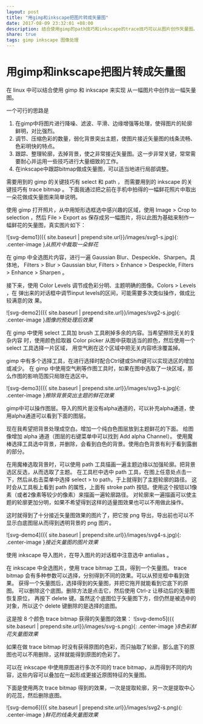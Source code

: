 ```yaml
---
layout: post
title: "用gimp和inkscape把图片转成矢量图"
date: 2017-08-09 23:32:01 +08:00
description: 结合使用gimp的path技巧和inkscape的trace技巧可以从图片创作矢量图。
share: true
tags: gimp inkscape 图像处理
---
```


# 用gimp和inkscape把图片转成矢量图

在 linux 中可以结合使用 gimp 和 inkscape 来实现
从一幅图片中创作出一幅矢量图。

一个可行的思路是
 1. 在gimp中将图片进行降噪、滤波、平滑、边缘增强等处理，使得图片的轮廓鲜明，对比强烈。
 2. 调节、压缩色彩的数量，弱化背景突出主题，使图片接近矢量图的线条流畅、色彩明快的特点。
 3. 跟踪、整理轮廓，去掉背景，使之非常接近矢量图。这一步非常关键，常常需要耐心并运用一些技巧进行大量细致的工作。
 4. 在inkscape中跟踪bitmap做成矢量图，可以适当地进行局部调整。

需要用到的 gimp 的关键技巧有 select 和 path ，
而需要用到的 inkscape 的关键技巧有 trace bitmap 。
下面我通过把之前在手机中拍得的一幅鲜花照片中取出一朵花做成矢量图来简单说明。

使用 gimp 打开照片，从中用矩形选框选中感兴趣的区域，使用 Image > Crop to
selection ，然后 File > Export as 保存成另一幅图片，将以此图为基础来制作一幅鲜花的矢量图，真实图片如下：

![svg-demo1]({{ site.baseurl | prepend:site.url}}/images/svg1-s.jpg){: .center-image }*从照片中裁取一朵鲜花*

在 gimp 中全选图片内容，进行一遍 Gaussian Blur、Despeckle、Sharpen。具体地，
Filters > Blur > Gaussian blur, Filters > Enhance > Despeckle, Filters >
Enhance > Sharpen 。

接下来，使用 Color Levels 调节成色彩分明、主题明确的图像。Colors > Levels ，在
弹出来的对话框中调节input levels的区间，可能需要多次类似操作，做成比较满意的效
果。

![svg-demo2]({{ site.baseurl | prepend:site.url}}/images/svg2-s.jpg){: .center-image }*图像的预处理后效果*

在 gimp 中使用 select 工具加 brush 工具刷掉多余的内容。当希望擦除无关的复杂内容
时，使用颜色拾取器 Color picker 从图中获取适当的颜色，然后使用一个 select 工具选择一片区域，
用空气刷在这个区域中把无关内容喷涂覆盖掉。

gimp 中有多个选择工具，在进行选择时配合Ctrl键或Shift键可以实现选区的增加或减少。
在 gimp 中使用空气刷等作图工具时，如果在图中选取了一块区域，那么作图的影响范围只局限在选区中。

![svg-demo3]({{ site.baseurl | prepend:site.url}}/images/svg3-s.jpg){: .center-image }*擦除背景突出主题的鲜花效果*

gimp中可以操作图层。导入的照片是没有alpha通道的，可以补充alpha通道，使用alpha通道可以看到下面的图层。

现在我希望把背景处理成空白。增加一个纯白色图层放到主题鲜花的下面。
给图像增加 alpha 通道（图层的右键菜单中可以找到 Add alpha Channel）。
使用魔棒选择工具选中背景，并删除，会看到白色的背景。使用白色背景有利于看到露删的部分。

在用魔棒选取背景时，可以使用 path 工具描画一遍主题边缘以加强轮廓。把背景选区反选，从而选取了主题。
在工具栏中选中 path 工具，在图上任意处点击一下，然后从右击菜单中选择 select > to path，于上就得到了主题轮廓的路径。
这时会从工具板上看到 path 的属性，上面有 stroke path 按钮。使用这个按钮以1像素（或者2像素等较少的像素）来描画一遍轮廓路径。
对轮廓来一遍描画可以使主题的轮廓更加分明，如果不希望得到这样的适量图效果也可以不用做此操作。

这时就得到了十分接近矢量图效果的图片了，把它按 png 导出，导出前也可以不显示白底图层从而得到透明背景的 png 图片。

![svg-demo4]({{ site.baseurl | prepend:site.url}}/images/svg4-s.jpg){: .center-image }*接近矢量图的图片效果*

使用 inkscape 导入图片，在导入图片的对话框中注意选中 antialias 。

在 inkscape 中全选图片，使用 trace bitmap 工具，得到一个矢量图。
trace bitmap 会有多种参数可以选择，分别得到不同的效果。可以从预览框中看到效果。
获得一个矢量图后，选择得到的矢量图，并把它拖开就能看到它底下的原图。
可以删除这个底图。删除方法是点击它，然后使用 Ctrl-z 让移动后的矢量图恢复原位，
再按下 delete 键。虽然这个底图位于矢量图下方，但仍然是被选中的对象，所以这个
delete 键删除的是选择的底图。

这是按 8 个颜色 trace bitmap 获得的矢量图的效果：
![svg-demo5]({{ site.baseurl | prepend:site.url}}/images/svg-s.png){: .center-image }*8色彩鲜花矢量图效果*

如果在做 trace bitmap 时没有获得原图的色彩，而只抽取了轮廓，那么底下的原图也可以不用删除，这样就能得到原图的色彩了。

可以在 inkscape 中使用原图进行多次不同的 trace bitmap，从而得到不同的内容，这些内容可以叠加在一起形成更接近原图特征的矢量图。

下面是使用两次 trace bitmap 得到的效果，一次是提取轮廓，另一次是提取中心的花蕊，然后删除底图。

![svg-demo6]({{ site.baseurl | prepend:site.url}}/images/svg2-s.png){: .center-image }*鲜花的线条矢量图效果*

